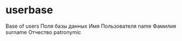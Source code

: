 # userbase
Base of users
Поля базы данных
Имя Пользователя name
Фамилия surname
Отчество patronymic
